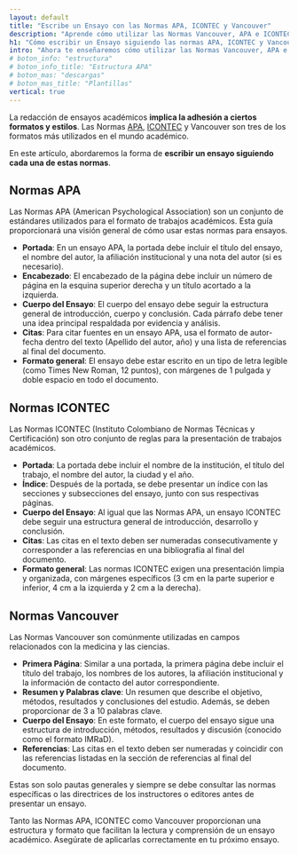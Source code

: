 ```yaml
---
layout: default
title: "Escribe un Ensayo con las Normas APA, ICONTEC y Vancouver"
description: "Aprende cómo utilizar las Normas Vancouver, APA e ICONTEC en la citación de ensayos, las diferencias entre estas normativas y las reglas de formato."
h1: "Cómo escribir un Ensayo siguiendo las normas APA, ICONTEC y Vancouver"
intro: "Ahora te enseñaremos cómo utilizar las Normas Vancouver, APA e ICONTEC en la citación de ensayos, las diferencias entre estas normativas y las reglas de formato."
# boton_info: "estructura"
# boton_info_title: "Estructura APA"
# boton_mas: "descargas"
# boton_mas_title: "Plantillas"
vertical: true
---
```

La redacción de ensayos académicos **implica la adhesión a ciertos formatos y estilos**. Las Normas [APA]({{'normas-apa'|relative_url}}), [ICONTEC]({{'normas-icontec'|relative_url}}) y Vancouver son tres de los formatos más utilizados en el mundo académico.

En este artículo, abordaremos la forma de **escribir un ensayo siguiendo cada una de estas normas**.

## Normas APA

Las Normas APA (American Psychological Association) son un conjunto de estándares utilizados para el formato de trabajos académicos. Esta guía proporcionará una visión general de cómo usar estas normas para ensayos.

* **Portada**: En un ensayo APA, la portada debe incluir el título del ensayo, el nombre del autor, la afiliación institucional y una nota del autor (si es necesario).
* **Encabezado**: El encabezado de la página debe incluir un número de página en la esquina superior derecha y un título acortado a la izquierda.
* **Cuerpo del Ensayo**: El cuerpo del ensayo debe seguir la estructura general de introducción, cuerpo y conclusión. Cada párrafo debe tener una idea principal respaldada por evidencia y análisis.
* **Citas**: Para citar fuentes en un ensayo APA, usa el formato de autor-fecha dentro del texto (Apellido del autor, año) y una lista de referencias al final del documento.
* **Formato general**: El ensayo debe estar escrito en un tipo de letra legible (como Times New Roman, 12 puntos), con márgenes de 1 pulgada y doble espacio en todo el documento.

## Normas ICONTEC

Las Normas ICONTEC (Instituto Colombiano de Normas Técnicas y Certificación) son otro conjunto de reglas para la presentación de trabajos académicos.

* **Portada**: La portada debe incluir el nombre de la institución, el título del trabajo, el nombre del autor, la ciudad y el año.
* **Índice**: Después de la portada, se debe presentar un índice con las secciones y subsecciones del ensayo, junto con sus respectivas páginas.
* **Cuerpo del Ensayo**: Al igual que las Normas APA, un ensayo ICONTEC debe seguir una estructura general de introducción, desarrollo y conclusión.
* **Citas**: Las citas en el texto deben ser numeradas consecutivamente y corresponder a las referencias en una bibliografía al final del documento.
* **Formato general**: Las normas ICONTEC exigen una presentación limpia y organizada, con márgenes específicos (3 cm en la parte superior e inferior, 4 cm a la izquierda y 2 cm a la derecha).

## Normas Vancouver

Las Normas Vancouver son comúnmente utilizadas en campos relacionados con la medicina y las ciencias.

* **Primera Página**: Similar a una portada, la primera página debe incluir el título del trabajo, los nombres de los autores, la afiliación institucional y la información de contacto del autor correspondiente.
* **Resumen y Palabras clave**: Un resumen que describe el objetivo, métodos, resultados y conclusiones del estudio. Además, se deben proporcionar de 3 a 10 palabras clave.
* **Cuerpo del Ensayo**: En este formato, el cuerpo del ensayo sigue una estructura de introducción, métodos, resultados y discusión (conocido como el formato IMRaD).
* **Referencias**: Las citas en el texto deben ser numeradas y coincidir con las referencias listadas en la sección de referencias al final del documento.

Estas son solo pautas generales y siempre se debe consultar las normas específicas o las directrices de los instructores o editores antes de presentar un ensayo.

Tanto las Normas APA, ICONTEC como Vancouver proporcionan una estructura y formato que facilitan la lectura y comprensión de un ensayo académico. Asegúrate de aplicarlas correctamente en tu próximo ensayo.
